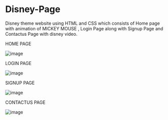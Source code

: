 # Disney-Page 
Disney theme website using HTML and CSS which consists of Home page with animation of MICKEY MOUSE , Login Page along with Signup Page and Contactus Page with disney video.


HOME PAGE

![image](https://github.com/bpujitha03/Disney-Page/assets/143803688/76c0d90a-ec01-403c-8f84-09db274d8a59)


LOGIN PAGE

![image](https://github.com/bpujitha03/Disney-Page/assets/143803688/d7784ce3-6dd5-431f-92e1-4c6ea0434e8d)


SIGNUP PAGE

![image](https://github.com/bpujitha03/Disney-Page/assets/143803688/7503028e-2e3e-4fef-9254-2f529bb78fc7)


CONTACTUS PAGE

![image](https://github.com/bpujitha03/Disney-Page/assets/143803688/72ebcbeb-4903-4550-82c7-46a7a7474245)
